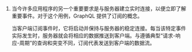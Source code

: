 1. 当今许多应用程序的另一个重要要求是与服务器建立实时连接，以便立即了解重要事件。对于这个用例，GraphQL 提供了订阅的概念。

   当客户端订阅事件时，它将启动并保持与服务器的稳定连接。每当该特定事件实际发生时，服务器就会将相应的数据推送到客户端。与遵循典型“请求-响应-周期”的查询和突变不同，订阅代表发送到客户端的数据流。